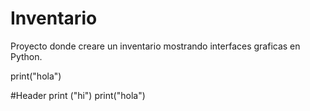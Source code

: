 # Inventario
Proyecto donde creare un inventario mostrando interfaces graficas en Python.

print("hola")

#Header
print ("hi")
print("hola")
